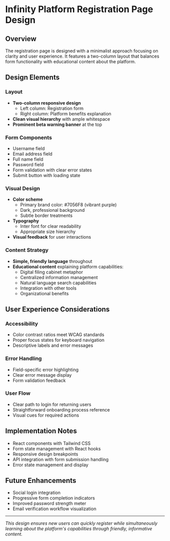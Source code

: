 # Infinity Platform Registration Page Design

## Overview
The registration page is designed with a minimalist approach focusing on clarity and user experience. It features a two-column layout that balances form functionality with educational content about the platform.

## Design Elements

### Layout
- **Two-column responsive design**
  - Left column: Registration form
  - Right column: Platform benefits explanation
- **Clean visual hierarchy** with ample whitespace
- **Prominent beta warning banner** at the top

### Form Components
- Username field
- Email address field
- Full name field
- Password field
- Form validation with clear error states
- Submit button with loading state

### Visual Design
- **Color scheme**
  - Primary brand color: #7056F8 (vibrant purple)
  - Dark, professional background
  - Subtle border treatments
- **Typography**
  - Inter font for clear readability
  - Appropriate size hierarchy
- **Visual feedback** for user interactions

### Content Strategy
- **Simple, friendly language** throughout
- **Educational content** explaining platform capabilities:
  - Digital filing cabinet metaphor
  - Centralized information management
  - Natural language search capabilities
  - Integration with other tools
  - Organizational benefits

## User Experience Considerations

### Accessibility
- Color contrast ratios meet WCAG standards
- Proper focus states for keyboard navigation
- Descriptive labels and error messages

### Error Handling
- Field-specific error highlighting
- Clear error message display
- Form validation feedback

### User Flow
- Clear path to login for returning users
- Straightforward onboarding process reference
- Visual cues for required actions

## Implementation Notes
- React components with Tailwind CSS
- Form state management with React hooks
- Responsive design breakpoints
- API integration with form submission handling
- Error state management and display

## Future Enhancements
- Social login integration
- Progressive form completion indicators
- Improved password strength meter
- Email verification workflow visualization

---

*This design ensures new users can quickly register while simultaneously learning about the platform's capabilities through friendly, informative content.*
